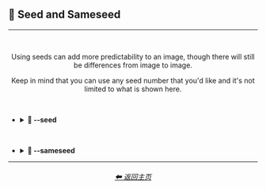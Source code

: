 <h2>🌱 Seed and Sameseed</h2>

<hr>

<br>

<div align="center">

Using seeds can add more predictability to an image, though there will still be differences from image to image.

Keep in mind that you can use any seed number that you'd like and it's not limited to what is shown here.

</div>

<br>

- <details><summary><b>🌱 --seed</summary></b><p><div align="center">

    <table>
        <tr align=center valign=middle>
            <th width=175></th>
            <th width=196>MidJourney V1</th>
            <th width=196>MidJourney V2</th>
            <th width=196>MidJourney V3</th>
            <th width=196>MidJourney V4</th>
        </tr>
        <tr align=center valign=middle>
            <th>--seed 1</th>
            <td><img src="/Images/MJ_V1/Comparison_Page_Images/Seed_and_Sameseed/Seed/sphere_seed_1.webp?raw=true" width="256" /></td>
            <td><img src="/Images/MJ_V2/Comparison_Page_Images/Seed_and_Sameseed/Seed/sphere_seed_1.webp?raw=true" width="256" /></td>
            <td><img src="/Images/MJ_V3/Comparison_Page_Images/Seed_and_Sameseed/Seed/sphere_seed_1.webp?raw=true" width="256" /></td>
            <td><img src="/Images/MJ_V4/V4_Alpha_3.6/Comparison_Page_Images/Seed_and_Sameseed/Seed/Sphere_seed_1.webp?raw=true" width="256" /></td>
        </tr>
        <tr align=center valign=middle>
            <th>--seed 4775</th>
            <td><img src="/Images/MJ_V1/Comparison_Page_Images/Seed_and_Sameseed/Seed/sphere_seed_4775.webp?raw=true" width="256" /></td>
            <td><img src="/Images/MJ_V2/Comparison_Page_Images/Seed_and_Sameseed/Seed/sphere_seed_4775.webp?raw=true" width="256" /></td>
            <td><img src="/Images/MJ_V3/Comparison_Page_Images/Seed_and_Sameseed/Seed/sphere_seed_4775.webp?raw=true" width="256" /></td>
            <td><img src="/Images/MJ_V4/V4_Alpha_3.6/Comparison_Page_Images/Seed_and_Sameseed/Seed/Sphere_seed_4775.webp?raw=true" width="256" /></td>
        </tr>
        <tr align=center valign=middle>
            <th>--seed 4776</th>
            <td><img src="/Images/MJ_V1/Comparison_Page_Images/Seed_and_Sameseed/Seed/sphere_seed_4776_(1).webp?raw=true" width="256" /></td>
            <td><img src="/Images/MJ_V2/Comparison_Page_Images/Seed_and_Sameseed/Seed/sphere_seed_4776_(1).webp?raw=true" width="256" /></td>
            <td><img src="/Images/MJ_V3/Comparison_Page_Images/Seed_and_Sameseed/Seed/sphere_seed_4776_(1).webp?raw=true" width="256" /></td>
            <td><img src="/Images/MJ_V4/V4_Alpha_3.6/Comparison_Page_Images/Seed_and_Sameseed/Seed/Sphere_seed_4776.webp?raw=true" width="256" /></td>
        </tr>
        <tr align=center valign=middle>
            <th>--seed 4777</th>
            <td><img src="/Images/MJ_V1/Comparison_Page_Images/Seed_and_Sameseed/Seed/sphere_seed_4777.webp?raw=true" width="256" /></td>
            <td><img src="/Images/MJ_V2/Comparison_Page_Images/Seed_and_Sameseed/Seed/sphere_seed_4777.webp?raw=true" width="256" /></td>
            <td><img src="/Images/MJ_V3/Comparison_Page_Images/Seed_and_Sameseed/Seed/sphere_seed_4777.webp?raw=true" width="256" /></td>
            <td><img src="/Images/MJ_V4/V4_Alpha_3.6/Comparison_Page_Images/Seed_and_Sameseed/Seed/Sphere_seed_4777.webp?raw=true" width="256" /></td>
        </tr>
        <tr align=center valign=middle>
            <th>--seed 4778</th>
            <td><img src="/Images/MJ_V1/Comparison_Page_Images/Seed_and_Sameseed/Seed/sphere_seed_4778.webp?raw=true" width="256" /></td>
            <td><img src="/Images/MJ_V2/Comparison_Page_Images/Seed_and_Sameseed/Seed/sphere_seed_4778.webp?raw=true" width="256" /></td>
            <td><img src="/Images/MJ_V3/Comparison_Page_Images/Seed_and_Sameseed/Seed/sphere_seed_4778.webp?raw=true" width="256" /></td>
            <td><img src="/Images/MJ_V4/V4_Alpha_3.6/Comparison_Page_Images/Seed_and_Sameseed/Seed/Sphere_seed_4778.webp?raw=true" width="256" /></td>
        </tr>
    </table>

</div></p></details>


<br>


- <details><summary><b>🌱 --sameseed</summary></b><p><div align="center">

    <table>
        <tr align=center valign=middle>
            <th width=175></th>
            <th width=196>MidJourney V1</th>
            <th width=196>MidJourney V2</th>
            <th width=196>MidJourney V3</th>
            <th width=196>MidJourney V4</th>
        </tr>
        <tr align=center valign=middle>
            <th>--sameseed 1</th>
            <td><img src="/Images/MJ_V1/Comparison_Page_Images/Seed_and_Sameseed/Sameseed/sphere_sameseed_1.webp?raw=true" width="256" /></td>
            <td><img src="/Images/MJ_V2/Comparison_Page_Images/Seed_and_Sameseed/Sameseed/sphere_sameseed_1.webp?raw=true" width="256" /></td>
            <td><img src="/Images/MJ_V3/Comparison_Page_Images/Seed_and_Sameseed/Sameseed/sphere_sameseed_1.webp?raw=true" width="256" /></td>
            <td rowspan=5>Not Compatible With<br>--sameseed</td>
        </tr>
        <tr align=center valign=middle>
            <th>--sameseed 4775</th>
            <td><img src="/Images/MJ_V1/Comparison_Page_Images/Seed_and_Sameseed/Sameseed/sphere_sameseed_4775.webp?raw=true" width="256" /></td>
            <td><img src="/Images/MJ_V2/Comparison_Page_Images/Seed_and_Sameseed/Sameseed/sphere_sameseed_4775.webp?raw=true" width="256" /></td>
            <td><img src="/Images/MJ_V3/Comparison_Page_Images/Seed_and_Sameseed/Sameseed/sphere_sameseed_4775.webp?raw=true" width="256" /></td>
        </tr>
        <tr align=center valign=middle>
            <th>--sameseed 4776</th>
            <td><img src="/Images/MJ_V1/Comparison_Page_Images/Seed_and_Sameseed/Sameseed/sphere_sameseed_4776_(1).webp?raw=true" width="256" /></td>
            <td><img src="/Images/MJ_V2/Comparison_Page_Images/Seed_and_Sameseed/Sameseed/sphere_sameseed_4776_(1).webp?raw=true" width="256" /></td>
            <td><img src="/Images/MJ_V3/Comparison_Page_Images/Seed_and_Sameseed/Sameseed/sphere_sameseed_4776_(1).webp?raw=true" width="256" /></td>
        </tr>
        <tr align=center valign=middle>
            <th>--sameseed 4777</th>
            <td><img src="/Images/MJ_V1/Comparison_Page_Images/Seed_and_Sameseed/Sameseed/sphere_sameseed_4777.webp?raw=true" width="256" /></td>
            <td><img src="/Images/MJ_V2/Comparison_Page_Images/Seed_and_Sameseed/Sameseed/sphere_sameseed_4777.webp?raw=true" width="256" /></td>
            <td><img src="/Images/MJ_V3/Comparison_Page_Images/Seed_and_Sameseed/Sameseed/sphere_sameseed_4777.webp?raw=true" width="256" /></td>
        </tr>
        <tr align=center valign=middle>
            <th>--sameseed 4778</th>
            <td><img src="/Images/MJ_V1/Comparison_Page_Images/Seed_and_Sameseed/Sameseed/sphere_sameseed_4778.webp?raw=true" width="256" /></td>
            <td><img src="/Images/MJ_V2/Comparison_Page_Images/Seed_and_Sameseed/Sameseed/sphere_sameseed_4778.webp?raw=true" width="256" /></td>
            <td><img src="/Images/MJ_V3/Comparison_Page_Images/Seed_and_Sameseed/Sameseed/sphere_sameseed_4778.webp?raw=true" width="256" /></td>
        </tr>
    </table>

</div></p></details>

<hr>
<div align="center">
    <h6><a href="/README.md">⬅ 返回主页</a></h6>
</div>